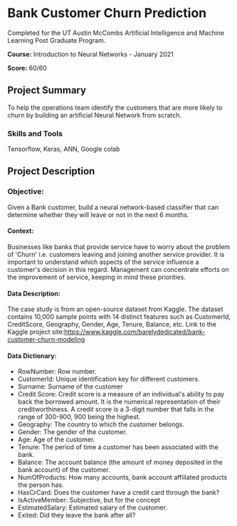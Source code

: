 # Bank Customer Churn Prediction

Completed for the UT Austin McCombs Artificial Intelligence and Machine Learning Post Graduate Program. 

**Course:** Introduction to Neural Networks - January 2021

**Score:** 60/60

## Project Summary
To help the operations team identify the customers that are more likely to churn by building an artificial Neural Network from scratch.

### Skills and Tools
Tensorflow, Keras, ANN, Google colab

## Project Description

### Objective:

Given a Bank customer, build a neural network-based classifier that can determine whether they will leave or not in the next 6 months.

#### Context:

Businesses like banks that provide service have to worry about the problem of 'Churn' i.e. customers leaving and joining another service provider. It is important to understand which aspects of the service influence a customer's decision in this regard. Management can concentrate efforts on the improvement of service, keeping in mind these priorities.

#### Data Description:

The case study is from an open-source dataset from Kaggle. The dataset contains 10,000 sample points with 14 distinct features such as CustomerId, CreditScore, Geography, Gender, Age, Tenure, Balance, etc.
Link to the Kaggle project site:https://www.kaggle.com/barelydedicated/bank-customer-churn-modeling

#### Data Dictionary:
    
- RowNumber: Row number.
- CustomerId: Unique identification key for different customers.
- Surname: Surname of the customer
- Credit Score: Credit score is a measure of an individual's ability to pay back the borrowed amount. It is the numerical representation of their creditworthiness. A credit score is a 3-digit number that falls in the range of 300-900, 900 being the highest.
- Geography: The country to which the customer belongs.
- Gender: The gender of the customer.
- Age: Age of the customer.
- Tenure: The period of time a customer has been associated with the bank.
- Balance: The account balance (the amount of money deposited in the bank account) of the customer.
- NumOfProducts: How many accounts, bank account affiliated products the person has.
- HasCrCard: Does the customer have a credit card through the bank?
- IsActiveMember: Subjective, but for the concept
- EstimatedSalary: Estimated salary of the customer.
- Exited: Did they leave the bank after all?
